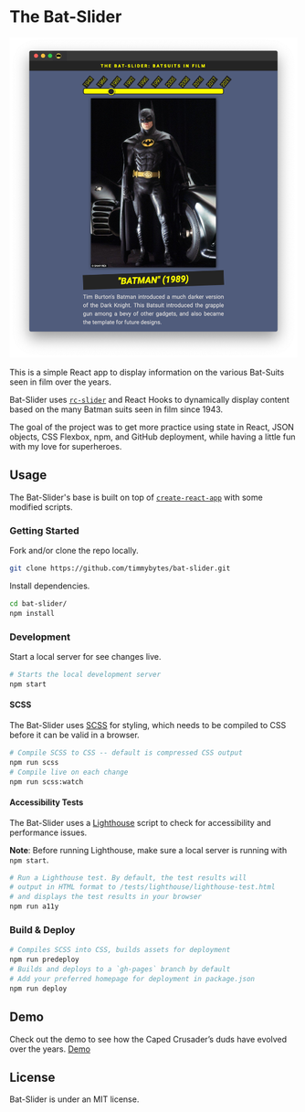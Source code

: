 # The Bat-Slider

![The Bat-Slider Screenshot](./src/img/bat-slider-screenshot.png)

This is a simple React app to display information on the various Bat-Suits seen in film over the years.

Bat-Slider uses [`rc-slider`](https://github.com/react-component/slider) and React Hooks to dynamically display content based on the many Batman suits seen in film since 1943.

The goal of the project was to get more practice using state in React, JSON objects, CSS Flexbox, npm, and GitHub deployment, while having a little fun with my love for superheroes.

## Usage

The Bat-Slider's base is built on top of [`create-react-app`](https://create-react-app.dev/) with some modified scripts.

### Getting Started

Fork and/or clone the repo locally.

```sh
git clone https://github.com/timmybytes/bat-slider.git
```

Install dependencies.

```sh
cd bat-slider/
npm install
```

### Development

Start a local server for see changes live.

```sh
# Starts the local development server
npm start
```

#### SCSS

The Bat-Slider uses [SCSS](https://sass-lang.com) for styling, which needs to be compiled to CSS before it can be valid in a browser.

```sh
# Compile SCSS to CSS -- default is compressed CSS output
npm run scss
# Compile live on each change
npm run scss:watch
```

#### Accessibility Tests

The Bat-Slider uses a [Lighthouse](https://developers.google.com/web/tools/lighthouse/) script to check for accessibility and performance issues.

**Note**: Before running Lighthouse, make sure a local server is running with `npm start`.

```sh
# Run a Lighthouse test. By default, the test results will
# output in HTML format to /tests/lighthouse/lighthouse-test.html
# and displays the test results in your browser
npm run a11y
```

### Build & Deploy

```sh
# Compiles SCSS into CSS, builds assets for deployment
npm run predeploy
# Builds and deploys to a `gh-pages` branch by default
# Add your preferred homepage for deployment in package.json
npm run deploy
```



## Demo

Check out the demo to see how the Caped Crusader’s duds have evolved over the years.
[Demo](https://timmybytes.github.io/react-bat-slider-app/)

## License

Bat-Slider is under an MIT license.
